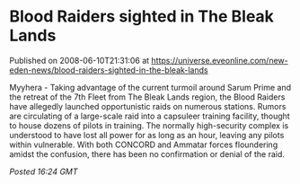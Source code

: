 # Blood Raiders sighted in The Bleak Lands
Published on 2008-06-10T21:31:06 at https://universe.eveonline.com/new-eden-news/blood-raiders-sighted-in-the-bleak-lands

Myyhera - Taking advantage of the current turmoil around Sarum Prime and the retreat of the 7th Fleet from The Bleak Lands region, the Blood Raiders have allegedly launched opportunistic raids on numerous stations. Rumors are circulating of a large-scale raid into a capsuleer training facility, thought to house dozens of pilots in training. The normally high-security complex is understood to have lost all power for as long as an hour, leaving any pilots within vulnerable. With both CONCORD and Ammatar forces floundering amidst the confusion, there has been no confirmation or denial of the raid. 

_Posted 16:24 GMT_
